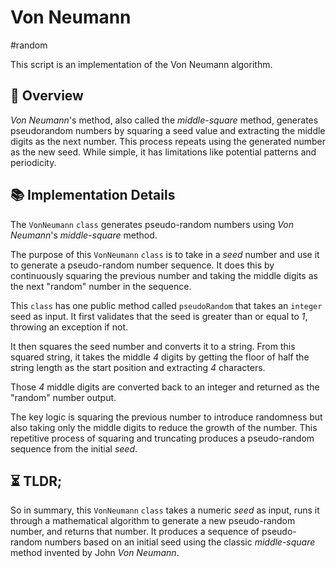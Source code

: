 Von Neumann
===

#random

This script is an implementation of the Von Neumann algorithm.

## 📑 Overview

_Von Neumann_'s method, also called the _middle-square_ method, generates pseudorandom numbers by squaring a seed value and extracting the middle digits as the next number.
This process repeats using the generated number as the new seed.
While simple, it has limitations like potential patterns and periodicity.

## 📚 Implementation Details

The `VonNeumann` `class` generates pseudo-random numbers using _Von Neumann_'s _middle-square_ method.

The purpose of this `VonNeumann` `class` is to take in a _seed_ number and use it to generate a pseudo-random number sequence.
It does this by continuously squaring the previous number and taking the middle digits as the next "random" number in the sequence.

This `class` has one public method called `pseudoRandom` that takes an `integer` seed as input.
It first validates that the seed is greater than or equal to _1_, throwing an exception if not.

It then squares the seed number and converts it to a string.
From this squared string, it takes the middle _4_ digits by getting the floor of half the string length as the start position and extracting _4_ characters.

Those _4_ middle digits are converted back to an integer and returned as the "random" number output.

The key logic is squaring the previous number to introduce randomness but also taking only the middle digits to reduce the growth of the number.
This repetitive process of squaring and truncating produces a pseudo-random sequence from the initial _seed_.

## ⏳ TLDR;

So in summary, this `VonNeumann` `class` takes a numeric _seed_ as input, runs it through a mathematical algorithm to generate a new pseudo-random number, and returns that number.
It produces a sequence of pseudo-random numbers based on an initial seed using the classic _middle-square_ method invented by John _Von Neumann_.
